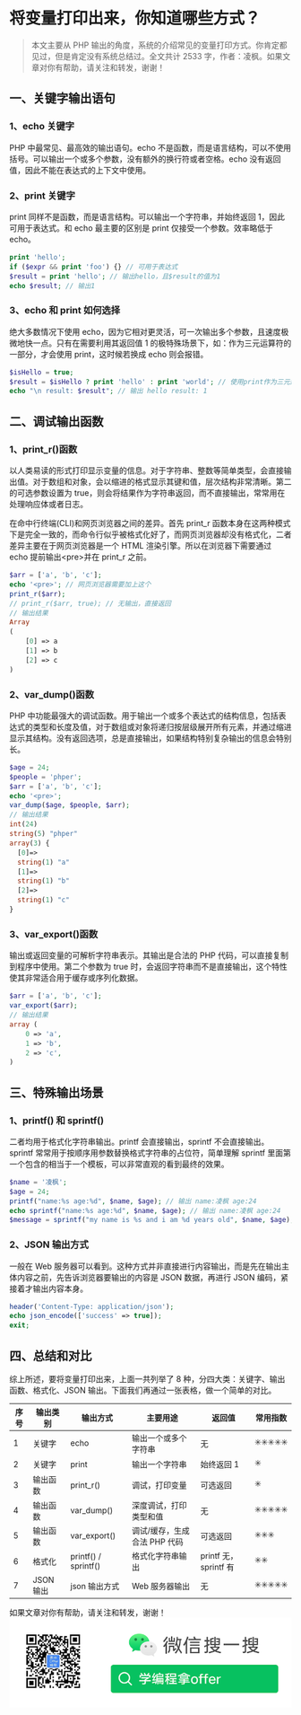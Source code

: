 # 将变量打印出来，你知道哪些方式？

> 本文主要从 PHP 输出的角度，系统的介绍常见的变量打印方式。你肯定都见过，但是肯定没有系统总结过。全文共计 2533 字，作者：凌枫。如果文章对你有帮助，请关注和转发，谢谢！

## 一、关键字输出语句

### 1、echo 关键字

PHP 中最常见、最高效的输出语句。echo 不是函数，而是语言结构，可以不使用括号。可以输出一个或多个参数，没有额外的换行符或者空格。echo 没有返回值，因此不能在表达式的上下文中使用。

### 2、print 关键字

print 同样不是函数，而是语言结构。可以输出一个字符串，并始终返回 1，因此可用于表达式。和 echo 最主要的区别是 print 仅接受一个参数。效率略低于 echo。

```php
print 'hello';
if ($expr && print 'foo') {} // 可用于表达式
$result = print 'hello'; // 输出hello，且$result的值为1
echo $result; // 输出1
```

### 3、echo 和 print 如何选择

绝大多数情况下使用 echo，因为它相对更灵活，可一次输出多个参数，且速度极微地快一点。只有在需要利用其返回值 1 的极特殊场景下，如：作为三元运算符的一部分，才会使用 print，这时候若换成 echo 则会报错。

```php
$isHello = true;
$result = $isHello ? print 'hello' : print 'world'; // 使用print作为三元运算符的一部分
echo "\n result: $result"; // 输出 hello result: 1
```

## 二、调试输出函数

### 1、print_r()函数

以人类易读的形式打印显示变量的信息。对于字符串、整数等简单类型，会直接输出值。对于数组和对象，会以缩进的格式显示其键和值，层次结构非常清晰。第二的可选参数设置为 true，则会将结果作为字符串返回，而不直接输出，常常用在处理响应体或者日志。

在命中行终端(CLI)和网页浏览器之间的差异。首先 print\_r 函数本身在这两种模式下是完全一致的，而命令行似乎被格式化好了，而网页浏览器却没有格式化，二者差异主要在于网页浏览器是一个 HTML 渲染引擎。所以在浏览器下需要通过 echo 提前输出\<pre>并在 print\_r 之前。

```php
$arr = ['a', 'b', 'c'];
echo '<pre>'; // 网页浏览器需要加上这个
print_r($arr);
// print_r($arr, true); // 无输出，直接返回
// 输出结果
Array
(
    [0] => a
    [1] => b
    [2] => c
)
```

### 2、var_dump()函数

PHP 中功能最强大的调试函数。用于输出一个或多个表达式的结构信息，包括表达式的类型和长度及值，对于数组或对象将递归按层级展开所有元素，并通过缩进显示其结构。没有返回选项，总是直接输出，如果结构特别复杂输出的信息会特别长。

```php
$age = 24;
$people = 'phper';
$arr = ['a', 'b', 'c'];
echo '<pre>';
var_dump($age, $people, $arr);
// 输出结果
int(24)
string(5) "phper"
array(3) {
  [0]=>
  string(1) "a"
  [1]=>
  string(1) "b"
  [2]=>
  string(1) "c"
}
```

### 3、var\_export()函数

输出或返回变量的可解析字符串表示。其输出是合法的 PHP 代码，可以直接复制到程序中使用。第二个参数为 true 时，会返回字符串而不是直接输出，这个特性使其非常适合用于缓存或序列化数据。

```php
$arr = ['a', 'b', 'c'];
var_export($arr);
// 输出结果
array (
    0 => 'a',
    1 => 'b',
    2 => 'c',
)
```

## 三、特殊输出场景

### 1、printf() 和 sprintf()

二者均用于格式化字符串输出。printf 会直接输出，sprintf 不会直接输出。sprintf 常常用于按顺序用参数替换格式字符串的占位符，简单理解 sprintf 里面第一个包含的相当于一个模板，可以非常直观的看到最终的效果。

```php
$name = '凌枫';
$age = 24;
printf("name:%s age:%d", $name, $age); // 输出 name:凌枫 age:24
echo sprintf("name:%s age:%d", $name, $age); // 输出 name:凌枫 age:24
$message = sprintf("my name is %s and i am %d years old", $name, $age); // 直观看到最终效果
```

### 2、JSON 输出方式

一般在 Web 服务器可以看到。这种方式并非直接进行内容输出，而是先在输出主体内容之前，先告诉浏览器要输出的内容是 JSON 数据，再进行 JSON 编码，紧接着才输出内容本身。

```php
header('Content-Type: application/json');
echo json_encode(['success' => true]);
exit;
```

## 四、总结和对比

综上所述，要将变量打印出来，上面一共列举了 8 种，分四大类：关键字、输出函数、格式化、JSON 输出。下面我们再通过一张表格，做一个简单的对比。

|序号|输出类别|输出方式|主要用途|返回值|常用指数|
|---|---|---|---|---|----|
|1|关键字    | echo                 | 输出一个或多个字符串        | 无                  | ✳️✳️✳️✳️✳️ |
|2|关键字    | print                | 输出一个字符串           | 始终返回 1             | ✳️         |
|3|输出函数  | print_r()           | 调试，打印变量           | 可选返回               | ✳️         |
|4|输出函数  | var_dump()          | 深度调试，打印类型和值       | 无                  | ✳️✳️✳️✳️✳️ |
|5|输出函数  | var_export()        | 调试/缓存，生成合法 PHP 代码 | 可选返回               | ✳️✳️✳️     |
|6|格式化   | printf() / sprintf() | 格式化字符串输出          | printf 无，sprintf 有 | ✳️✳️       |
|7|JSON 输出| json 输出方式            | Web 服务器输出         | 无                  | ✳️✳️✳️✳️✳️ |

如果文章对你有帮助，请关注和转发，谢谢！
![qr](../assets/qr.png)